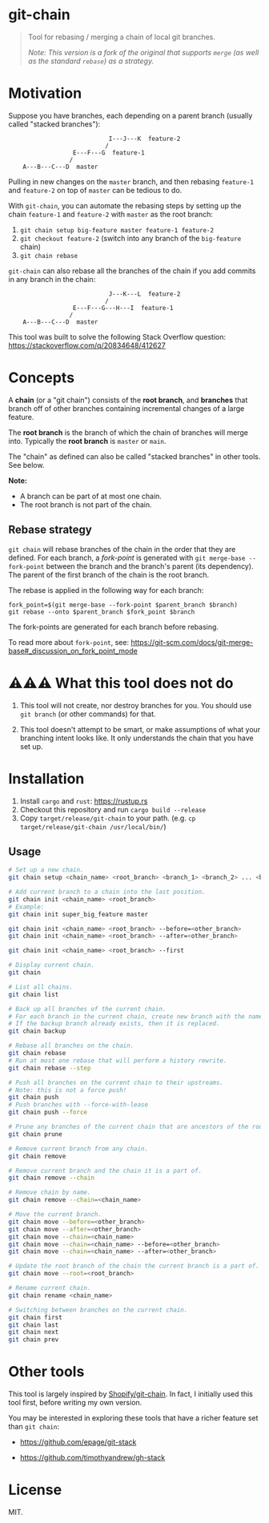 # git-chain

> Tool for rebasing / merging a chain of local git branches.
>
> *Note: This version is a fork of the original that supports `merge` (as well as the standard `rebase`) as a strategy.*

# Motivation

Suppose you have branches, each depending on a parent branch (usually called "stacked branches"):

```
                            I---J---K  feature-2
                           /
                  E---F---G  feature-1
                 /
    A---B---C---D  master
```

Pulling in new changes on the `master` branch, and then rebasing `feature-1` and `feature-2` on top of `master` can be tedious to do.

With `git-chain`, you can automate the rebasing steps by setting up the chain `feature-1` and `feature-2` with `master` as the root branch:

1. `git chain setup big-feature master feature-1 feature-2`
2. `git checkout feature-2` (switch into any branch of the `big-feature` chain)
3. `git chain rebase`

`git-chain` can also rebase all the branches of the chain if you add commits in any branch in the chain:

```
                            J---K---L  feature-2
                           /
                  E---F---G---H---I  feature-1
                 /
    A---B---C---D  master
```

This tool was built to solve the following Stack Overflow question: https://stackoverflow.com/q/20834648/412627

# Concepts

A **chain** (or a "git chain") consists of the **root branch**, and **branches** that branch off of other branches containing incremental changes of a large feature.

The **root branch** is the branch of which the chain of branches will merge into. Typically the **root branch** is `master` or `main`.

The "chain" as defined can also be called "stacked branches" in other tools. See below.

**Note:**

- A branch can be part of at most one chain.
- The root branch is not part of the chain.

## Rebase strategy

`git chain` will rebase branches of the chain in the order that they are defined. For each branch, a _fork-point_ is generated with `git merge-base --fork-point` between the branch and the branch's parent (its dependency). The parent of the first branch of the chain is the root branch.

The rebase is applied in the following way for each branch:

```
fork_point=$(git merge-base --fork-point $parent_branch $branch)
git rebase --onto $parent_branch $fork_point $branch
```

The fork-points are generated for each branch before rebasing.

To read more about `fork-point`, see: https://git-scm.com/docs/git-merge-base#_discussion_on_fork_point_mode

# ⚠️⚠️⚠️ What this tool does not do

1. This tool will not create, nor destroy branches for you. You should use `git branch` (or other commands) for that.

2. This tool doesn't attempt to be smart, or make assumptions of what your branching intent looks like. It only understands the chain that you have set up.

# Installation

1. Install `cargo` and `rust`: https://rustup.rs
2. Checkout this repository and run `cargo build --release`
3. Copy `target/release/git-chain` to your path. (e.g. `cp target/release/git-chain /usr/local/bin/`)

## Usage

```sh
# Set up a new chain.
git chain setup <chain_name> <root_branch> <branch_1> <branch_2> ... <branch_N>

# Add current branch to a chain into the last position.
git chain init <chain_name> <root_branch>
# Example:
git chain init super_big_feature master

git chain init <chain_name> <root_branch> --before=<other_branch>
git chain init <chain_name> <root_branch> --after=<other_branch>

git chain init <chain_name> <root_branch> --first

# Display current chain.
git chain

# List all chains.
git chain list

# Back up all branches of the current chain.
# For each branch in the current chain, create new branch with the name: backup-<chain_name>/<branch>
# If the backup branch already exists, then it is replaced.
git chain backup

# Rebase all branches on the chain.
git chain rebase
# Run at most one rebase that will perform a history rewrite.
git chain rebase --step

# Push all branches on the current chain to their upstreams.
# Note: this is not a force push!
git chain push
# Push branches with --force-with-lease
git chain push --force

# Prune any branches of the current chain that are ancestors of the root branch.
git chain prune

# Remove current branch from any chain.
git chain remove

# Remove current branch and the chain it is a part of.
git chain remove --chain

# Remove chain by name.
git chain remove --chain=<chain_name>

# Move the current branch.
git chain move --before=<other_branch>
git chain move --after=<other_branch>
git chain move --chain=<chain_name>
git chain move --chain=<chain_name> --before=<other_branch>
git chain move --chain=<chain_name> --after=<other_branch>

# Update the root branch of the chain the current branch is a part of.
git chain move --root=<root_branch>

# Rename current chain.
git chain rename <chain_name>

# Switching between branches on the current chain.
git chain first
git chain last
git chain next
git chain prev
```

# Other tools

This tool is largely inspired by [Shopify/git-chain](https://github.com/Shopify/git-chain). In fact, I initially used this tool first, before writing my own version.

You may be interested in exploring these tools that have a richer feature set than `git chain`:

- https://github.com/epage/git-stack

- https://github.com/timothyandrew/gh-stack

# License

MIT.
